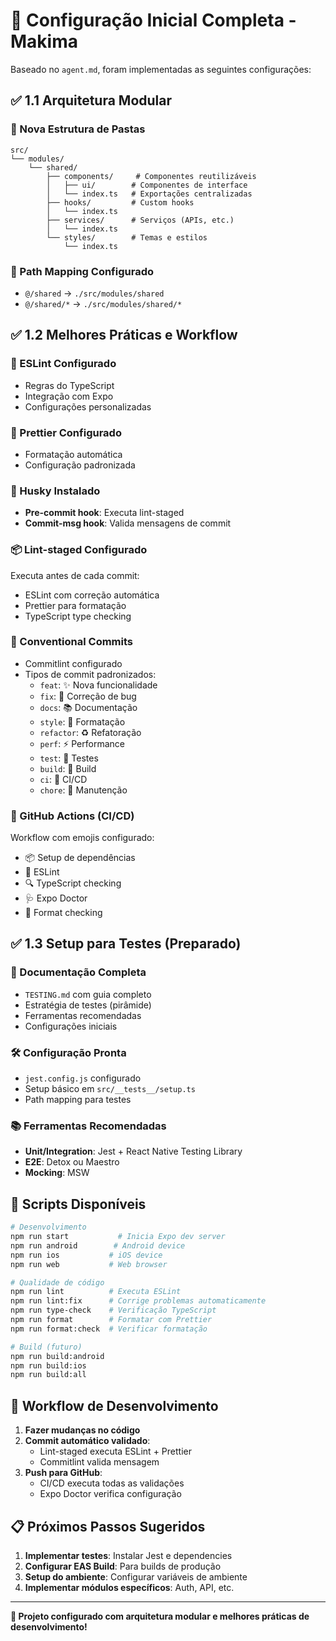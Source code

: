 # 🎯 Configuração Inicial Completa - Makima

Baseado no `agent.md`, foram implementadas as seguintes configurações:

## ✅ 1.1 Arquitetura Modular

### 📁 Nova Estrutura de Pastas

```
src/
└── modules/
    └── shared/
        ├── components/     # Componentes reutilizáveis
        │   ├── ui/        # Componentes de interface
        │   └── index.ts   # Exportações centralizadas
        ├── hooks/         # Custom hooks
        │   └── index.ts
        ├── services/      # Serviços (APIs, etc.)
        │   └── index.ts
        └── styles/        # Temas e estilos
            └── index.ts
```

### 🔧 Path Mapping Configurado

- `@/shared` → `./src/modules/shared`
- `@/shared/*` → `./src/modules/shared/*`

## ✅ 1.2 Melhores Práticas e Workflow

### 📏 ESLint Configurado

- Regras do TypeScript
- Integração com Expo
- Configurações personalizadas

### 🎨 Prettier Configurado

- Formatação automática
- Configuração padronizada

### 🐺 Husky Instalado

- **Pre-commit hook**: Executa lint-staged
- **Commit-msg hook**: Valida mensagens de commit

### 📦 Lint-staged Configurado

Executa antes de cada commit:

- ESLint com correção automática
- Prettier para formatação
- TypeScript type checking

### 📝 Conventional Commits

- Commitlint configurado
- Tipos de commit padronizados:
  - `feat`: ✨ Nova funcionalidade
  - `fix`: 🐛 Correção de bug
  - `docs`: 📚 Documentação
  - `style`: 💄 Formatação
  - `refactor`: ♻️ Refatoração
  - `perf`: ⚡ Performance
  - `test`: 🧪 Testes
  - `build`: 🔧 Build
  - `ci`: 👷 CI/CD
  - `chore`: 🔨 Manutenção

### 🚀 GitHub Actions (CI/CD)

Workflow com emojis configurado:

- 📦 Setup de dependências
- 🧹 ESLint
- 🔍 TypeScript checking
- 🩺 Expo Doctor
- 💄 Format checking

## ✅ 1.3 Setup para Testes (Preparado)

### 📖 Documentação Completa

- `TESTING.md` com guia completo
- Estratégia de testes (pirâmide)
- Ferramentas recomendadas
- Configurações iniciais

### 🛠 Configuração Pronta

- `jest.config.js` configurado
- Setup básico em `src/__tests__/setup.ts`
- Path mapping para testes

### 📚 Ferramentas Recomendadas

- **Unit/Integration**: Jest + React Native Testing Library
- **E2E**: Detox ou Maestro
- **Mocking**: MSW

## 🎁 Scripts Disponíveis

```bash
# Desenvolvimento
npm run start           # Inicia Expo dev server
npm run android        # Android device
npm run ios           # iOS device
npm run web           # Web browser

# Qualidade de código
npm run lint          # Executa ESLint
npm run lint:fix      # Corrige problemas automaticamente
npm run type-check    # Verificação TypeScript
npm run format        # Formatar com Prettier
npm run format:check  # Verificar formatação

# Build (futuro)
npm run build:android
npm run build:ios
npm run build:all
```

## 🔄 Workflow de Desenvolvimento

1. **Fazer mudanças no código**
2. **Commit automático validado**:
   - Lint-staged executa ESLint + Prettier
   - Commitlint valida mensagem
3. **Push para GitHub**:
   - CI/CD executa todas as validações
   - Expo Doctor verifica configuração

## 📋 Próximos Passos Sugeridos

1. **Implementar testes**: Instalar Jest e dependencies
2. **Configurar EAS Build**: Para builds de produção
3. **Setup do ambiente**: Configurar variáveis de ambiente
4. **Implementar módulos específicos**: Auth, API, etc.

---

**🎉 Projeto configurado com arquitetura modular e melhores práticas de desenvolvimento!**
